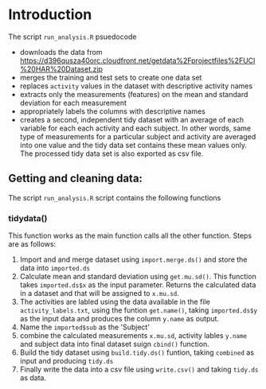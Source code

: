 # Introduction

The script `run_analysis.R` psuedocode 
- downloads the data from
  https://d396qusza40orc.cloudfront.net/getdata%2Fprojectfiles%2FUCI%20HAR%20Dataset.zip
- merges the training and test sets to create one data set
- replaces `activity` values in the dataset with descriptive activity names
- extracts only the measurements (features) on the mean and standard deviation
  for each measurement
- appropriately labels the columns with descriptive names
- creates a second, independent tidy dataset with an average of each variable
  for each each activity and each subject. In other words, same type of
  measurements for a particular subject and activity are averaged into one value
  and the tidy data set contains these mean values only. The processed tidy data
  set is also exported as csv file.
  

## Getting and cleaning data:
The script `run_analysis.R` script contains the following functions
### tidydata()
  This function works as the main function calls all the other function. Steps are as follows:
  1. Import and and merge dataset using `import.merge.ds()` and store the data into `imported.ds`
  2. Calculate mean and standard deviation using `get.mu.sd()`. This function takes `imported.ds$x` as the input parameter. Returns the calculated data in a dataset and that will be assigned to `x.mu.sd`.
  3. The activities are labled using the data available in the file `activity_labels.txt`, using the funtion `get.name()`, taking `imported.ds$y` as the input data and produces the column  `y.name` as output.
  4. Name the `imported$sub` as the 'Subject'
  5. combine the calculated measurements `x.mu.sd`, activity lables `y.name` and subject data into final dataset suign `cbind()` function.
  6.  Build the tidy dataset using `build.tidy.ds()` funtion, taking `combined` as input and producing `tidy.ds`
  7.  Finally write the data into a csv file using `write.csv()` and taking `tidy.ds` as data.



